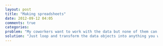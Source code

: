 ```yaml
---
layout: post
title: "Making spreadsheets"
date: 2012-09-12 04:05
comments: true
categories: 
problem: "My coworkers want to work with the data but none of them can read JSON"
solution: "Just loop and transform the data objects into anything you want, including strings."
---
```

